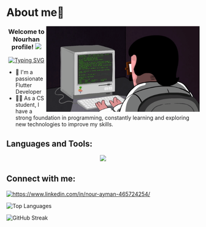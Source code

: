# About me👾

<img align="right" alt="coding" width="400" src="https://raw.githubusercontent.com/MarcosEllys/challenges/master/programmer.gif">

<h3 align="center">
    Welcome to Nourhan profile!
    <img src="https://media.giphy.com/media/hvRJCLFzcasrR4ia7z/giphy.gif" width="28">
</h3>
<!-- Typing SVG by DenverCoder1 - https://github.com/DenverCoder1/readme-typing-svg -->
<p align="center">
   <a href="https://git.io/typing-svg"><img src="https://readme-typing-svg.demolab.com?font=pobbia&weight=700&size=22&pause=999&color=D70F32&center=true&random=false&width=435&lines=Mobile+APP+developer+with+flutter;Software+Engineer" alt="Typing SVG" /></a>
</p>

- 🏢 I'm a passionate Flutter Developer
- 👨‍💻 As a CS student, I have a strong foundation in programming, constantly learning and exploring new technologies to improve my skills.

## Languages and Tools:

<p align="center">
  <a href="https://skillicons.dev">
    <img src="https://skillicons.dev/icons?i=cpp,python,java,dart,flutter,firebase,sqlite,html,css,javascript,git,github,figma&perline=7" />
  </a>
</p>

## Connect with me:
<p align="left">
<a href="https://www.linkedin.com/in/nourhan-ayman-465724254/" target="blank"><img align="center" src="https://raw.githubusercontent.com/rahuldkjain/github-profile-readme-generator/master/src/images/icons/Social/linked-in-alt.svg" alt="https://www.linkedin.com/in/nour-ayman-465724254/" height="30" width="40" /></a>

</p>


![Top Languages](https://github-readme-stats.vercel.app/api/top-langs?username=nourayman644&show_icons=true&locale=en&layout=compact)

![GitHub Streak](https://github-readme-streak-stats.herokuapp.com/?user=nourayman644&)

